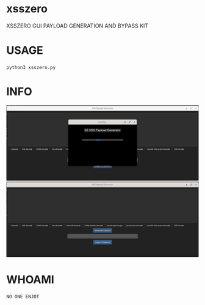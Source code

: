 # xsszero
XSSZERO GUI PAYLOAD GENERATION AND BYPASS KIT 

# USAGE
```
python3 xsszero.py
```

# INFO
<img src="https://github.com/hacker1337itme/xsszero/blob/main/1.png">
<img src="https://github.com/hacker1337itme/xsszero/blob/main/2.png">


# WHOAMI
```
NO ONE ENJOT
```
